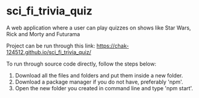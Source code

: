 # sci_fi_trivia_quiz
A web application where a user can play quizzes on shows like Star Wars, Rick and Morty and Futurama

Project can be run through this link: https://chak-124512.github.io/sci_fi_trivia_quiz/

To run through source code directly, follow the steps below:
1) Download all the files and folders and put them inside a new folder.
2) Download a package manager if you do not have, preferably 'npm'.
3) Open the new folder you created in command line and type 'npm start'.
